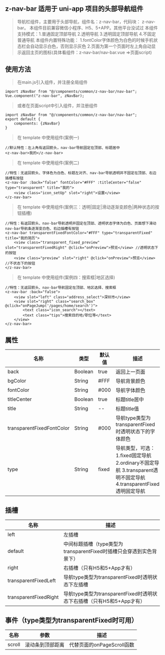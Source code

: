 ## z-nav-bar 适用于 uni-app 项目的头部导航组件

> 导航栏组件，主要用于头部导航，组件名：z-nav-bar，代码块： z-nav-bar。
> 本组件目前兼容微信小程序、H5、5+APP。其他平台没试过
> 本组件支持模式：1.普通固定顶部导航  2.透明导航  3.透明固定顶部导航 4.不固定普通导航
> 本组件内置特殊功能：
> 1.fontColor字体颜色为白色的时候手机状态栏会自动显示白色，否则显示灰色
> 2.页面为第一个页面时左上角自动显示返回主页的图标(具体看组件：z-nav-bar/nav-bar.vue =>页面script)
## 使用方法
> 在main.js引入组件，并注册全局组件
```
import zNavBar from "@/components/common/z-nav-bar/nav-bar";
Vue.component("z-nav-bar", zNavBar);
```
> 或者在页面script中引入组件，并注册组件
```
import zNavBar from "@/components/common/z-nav-bar/nav-bar";
export default {
    components: {zNavBar}
}
```
> 在 template 中使用组件(案例一)
```
//默认特性：左上角有返回箭头，nav-bar导航固定在顶部、标题居中
<z-nav-bar>我的</z-nav-bar>
```
> 在 template 中使用组件(案例二)
```
//特性：无返回箭头、字体色为白色、标题左对齐、nav-bar导航透明并不固定在顶部、右边插槽有按钮
<z-nav-bar :back="false" fontColor="#FFF" :titleCenter="false" type="transparent" title="我的">
	<view class="icon_setUp" slot="right">设置</view>
</z-nav-bar>
```
> 在 template 中使用组件(案例三：透明|固定|滑动逐渐变颜色|两种状态的按钮插槽)
```
//特性：有返回箭头、nav-bar导航透明并固定在顶部、透明状态字体为白色、页面想下滑动nav-bar导航条逐渐变白色、右边插槽有按钮
<z-nav-bar transparentFixedFontColor="#FFF" type="transparentFixed" title="我的简历">
	<view class="transparent_fixed_preview" slot="transparentFixedRight" @click="onPreview">预览</view> //透明状态下的按钮
	<view class="preview" slot="right" @click="onPreview">预览</view> //不状态下的按钮
</z-nav-bar>
```
> 在 template 中使用组件(案例四：搜索框|地区选择)
```
//特性：无返回箭头、nav-bar导航固定在顶部、地区选择、搜索框
<z-nav-bar :back="false">
	<view slot="left" class="address_select">深圳市</view>
	<view slot="right" class="search_box" @click="onPageJump('/pages/home/search')">
		<text class="icon_search"></text>
		<text class="tips">搜索目的地/职位等</text>
	</view>
</z-nav-bar>
```
## 属性
| 名称                        | 类型          | 默认值          | 描述                                               |
| ----------------------------|--------------- | ------------- | ---------------------------------------------------|
| back                        | Boolean        | true          | 返回上一页面                                        |
| bgColor                     | String         | #FFF          | 导航背景颜色                                        |
| fontColor                   | String         | #000          | 导航字体颜色                                        |
| titleCenter                 | Boolean        | true          | 标题title居中                                       |
| title                       | String         | --            | 标题title值                                         |
| transparentFixedFontColor   | String         | #000          | 导航type类型为transparentFixed时透明状态下的字体颜色 |
| type                        | String         | fixed         | 导航类型，可选：1.fixed固定导航 2.ordinary不固定导航 3.transparent透明不固定导航 4.transparentFixed透明固定导航|

## 插槽
| 名称                  | 描述                                                               |
| ----------------------|-------------------------------------------------------------------|   
| left                  | 左插槽                                                             |
| default               | 中间标题插槽（type类型为transparentFixed时插槽只会穿透到实色背景下）                                                    |
| right                 | 右插槽（只有H5和5+App才有）                                         |
| transparentFixedLeft  | 导航type类型为transparentFixed时透明状态下左插槽                    |
| transparentFixedRight | 导航type类型为transparentFixed时透明状态下右插槽（只有H5和5+App才有）|

## 事件（type类型为transparentFixed时可用）
| 名称             | 参数              | 描述                      |
| -----------------|------------------| --------------------------|
| scroll           | 滚动条到顶部距离  | 代替页面的onPageScroll函数 |
